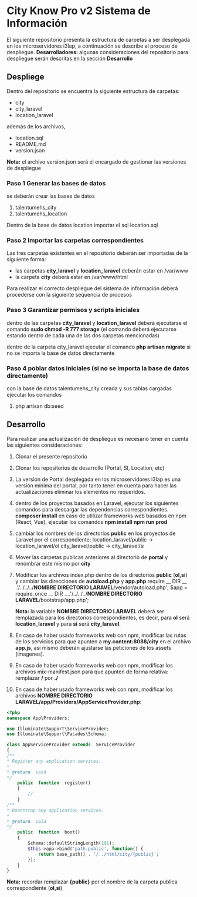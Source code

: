 # City Know Pro v2 Sistema de Información

El siguiente repositorio presenta la estructura de carpetas a ser desplegada en los microservidores i3lap, a continuación se describe el proceso de despliegue.
**Desarrolladores:** algunas consideraciones del repositorio para  despliegue serán descritas en la sección **Desarrollo**

## Despliege
Dentro del repositorio se encuentra la siguiente estructura de carpetas:

 - city
 - city_laravel
 - location_laravel

además de los archivos,

 - location.sql
 - README.md
 - version.json

**Nota:** el archivo version.json será el encargado de gestionar las versiones de despliegue

### Paso 1 Generar las bases de datos 
se deberán crear las bases de datos

 1. talentumehs_city
 2. talentumehs_location

Dentro de la base de datos location importar el sql location.sql

### Paso 2 Importar las carpetas correspondientes
Las tres carpetas existentes en el repositorio deberán ser importadas de la siguiente forma:

 - las carpetas **city_laravel** y **location_laravel** deberán estar en /var/www
 - la carpeta  **city** deberá estar en /var/www/html

Para realizar el correcto despliegue del sistema de información deberá procederse con la siguiente sequencia de procesos

### Paso 3 Garantizar permisos y scripts iniciales

dentro de las carpetas **city_laravel** y **location_laravel** deberá ejecutarse el comando **sudo chmod -R 777 storage** (el comando deberá ejecutarse estando dentro de cada una de las dos carpetas mencionadas)

dentro de la carpeta city_laravel ejecutar el comando **php artisan migrate** si no se importa la base de datos directamente

### Paso 4 poblar datos iniciales (si no se importa la base de datos directamente)
con la base de datos talentumehs_city creada y sus tablas cargadas ejecutar los comandos
 1. php artisan db:seed


## Desarrollo
Para realizar una actualización de despliegue es necesario tener en cuenta las siguientes consideraciones:

 1. Clonar el presente repositorio
 2. Clonar los repositorios de desarrollo (Portal, SI, Location, etc)
 3. La versión de Portal desplegada en los microservidores i3lap es una versión mínima del portal, por tanto tener en cuenta para hacer las actualizaciones eliminar los elementos no requeridos.
 4. dentro de los proyectos basados en Laravel, ejecutar los siguientes comandos para descargar las dependencias correspondientes.
 **composer install**
 en caso de utilizar frameworks web basados en npm (React, Vue), ejecutar los comandos
 **npm install**
 **npm run prod**
 5. cambiar los nombres de los directorios **public** en los proyectos de Laravel por el correspondiente:
	 location_laravel/public -> location_laravel/ol
	 city_laravel/public -> city_laravel/si
 6. Mover las carpetas publicas anteriores al directorio de **portal** y renombrar este mismo por **city**
 7. Modificar los archivos index.php dentro de los directorios **public** (**ol,si**) y cambiar las direcciones de **autoload.php** y **app.php**
	 require  __ DIR __ .'/../../../**NOMBRE DIRECTORIO LARAVEL**/vendor/autoload.php';
	 $app  =  require_once  __ DIR __.'/../../../**NOMBRE DIRECTORIO LARAVEL**/bootstrap/app.php';
	 
	 **Nota:** la variable **NOMBRE DIRECTORIO LARAVEL** deberá ser remplazada para los directorios correspondientes, es decir, para **ol** será **location_laravel** y para **si** será **city_laravel**.
8. En caso de haber usado frameworks web con npm, modificar las rutas de los servicios para que apunten a  **my.content:8088/city** en el archivo **app.js**, así mismo deberán ajustarse las peticiones de los assets (imagenes).
9. En caso de haber usado frameworks web con npm, modificar los archivos mix-manifest.json para que apunten de forma relativa: remplazar **/** por **./**
10. En caso de haber usado frameworks web con npm, modificar los archivos **NOMBRE DIRECTORIO LARAVEL/app/Providers/AppServiceProvider.php**:

```php
<?php
namespace App\Providers;

use Illuminate\Support\ServiceProvider;
use Illuminate\Support\Facades\Schema;

class AppServiceProvider extends  ServiceProvider
{
/**
* Register any application services.
*
* @return  void
*/
	public  function  register()
	{
		//
	}
/**
* Bootstrap any application services.
*
* @return  void
*/
	public  function  boot()
	{
		Schema::defaultStringLength(191);
		$this->app->bind('path.public', function() {
			return base_path() . '/../html/city/{public}';
		});
	}
}
```
**Nota:** recordar remplazar **{public}** por el nombre de la carpeta publica correspondiente (**ol,si**)
